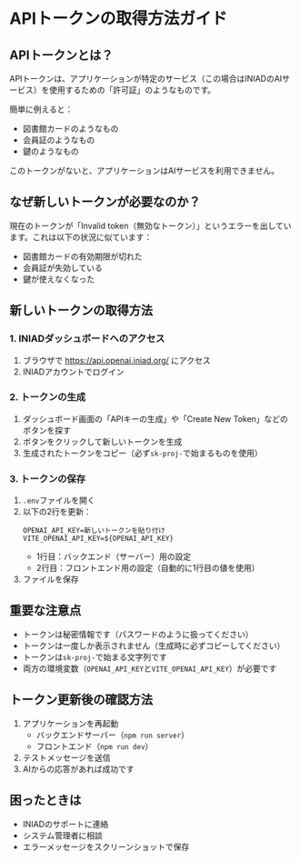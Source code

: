 # APIトークンの取得方法ガイド

## APIトークンとは？
APIトークンは、アプリケーションが特定のサービス（この場合はINIADのAIサービス）を使用するための「許可証」のようなものです。

簡単に例えると：
- 図書館カードのようなもの
- 会員証のようなもの
- 鍵のようなもの

このトークンがないと、アプリケーションはAIサービスを利用できません。

## なぜ新しいトークンが必要なのか？
現在のトークンが「Invalid token（無効なトークン）」というエラーを出しています。これは以下の状況に似ています：
- 図書館カードの有効期限が切れた
- 会員証が失効している
- 鍵が使えなくなった

## 新しいトークンの取得方法

### 1. INIADダッシュボードへのアクセス
1. ブラウザで https://api.openai.iniad.org/ にアクセス
2. INIADアカウントでログイン

### 2. トークンの生成
1. ダッシュボード画面の「APIキーの生成」や「Create New Token」などのボタンを探す
2. ボタンをクリックして新しいトークンを生成
3. 生成されたトークンをコピー（必ず`sk-proj-`で始まるものを使用）

### 3. トークンの保存
1. `.env`ファイルを開く
2. 以下の2行を更新：
   ```
   OPENAI_API_KEY=新しいトークンを貼り付け
   VITE_OPENAI_API_KEY=${OPENAI_API_KEY}
   ```
   - 1行目：バックエンド（サーバー）用の設定
   - 2行目：フロントエンド用の設定（自動的に1行目の値を使用）
3. ファイルを保存

## 重要な注意点
- トークンは秘密情報です（パスワードのように扱ってください）
- トークンは一度しか表示されません（生成時に必ずコピーしてください）
- トークンは`sk-proj-`で始まる文字列です
- 両方の環境変数（`OPENAI_API_KEY`と`VITE_OPENAI_API_KEY`）が必要です

## トークン更新後の確認方法
1. アプリケーションを再起動
   - バックエンドサーバー（`npm run server`）
   - フロントエンド（`npm run dev`）
2. テストメッセージを送信
3. AIからの応答があれば成功です

## 困ったときは
- INIADのサポートに連絡
- システム管理者に相談
- エラーメッセージをスクリーンショットで保存 